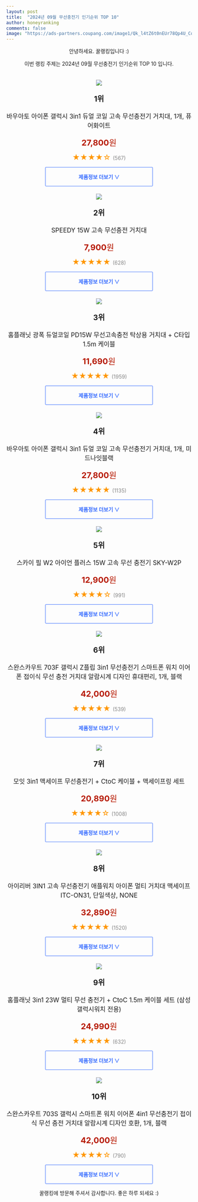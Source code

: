 ```yaml
---
layout: post
title:  "2024년 09월 무선충전기 인기순위 TOP 10"
author: honeyranking
comments: false
image: "https://ads-partners.coupang.com/image1/Qk_l4tZ6t0nEUr78Qp4U_CqWhWn8eLv9JqE9bmum3sTzfEvE44fKZEdvClHI33JzxMYZAEi5cOgrQcqmr2ElI1oBZfp3ootrJ5hXjqJekpPcq6Yd6JXlpns5LO6elU02pFitAfjD0pHudDdWf57myEk0n1-3nX0dprg3XhzGSnD38sHDOny0IVfI1R3FC9UM93wt2uu8LWuY6obzZ4dD-WEHzq4oxLrBfihYNZZz2tlB8-HIrCJOseUiYbiINHPNbyhOsrxt4-qFku9o0HvN-LhmJezFFesWdDy9TLwhUpRlqgd1KyS48YE7FCWJAAs="
---
```

<p style="text-align: center;">안녕하세요. 꿀랭킹입니다 :)</p>
<p style="text-align: center;">이번 랭킹 주제는 2024년 09월 무선충전기 인기순위 TOP 10 입니다.</p><center><img src="https://ads-partners.coupang.com/image1/Qk_l4tZ6t0nEUr78Qp4U_CqWhWn8eLv9JqE9bmum3sTzfEvE44fKZEdvClHI33JzxMYZAEi5cOgrQcqmr2ElI1oBZfp3ootrJ5hXjqJekpPcq6Yd6JXlpns5LO6elU02pFitAfjD0pHudDdWf57myEk0n1-3nX0dprg3XhzGSnD38sHDOny0IVfI1R3FC9UM93wt2uu8LWuY6obzZ4dD-WEHzq4oxLrBfihYNZZz2tlB8-HIrCJOseUiYbiINHPNbyhOsrxt4-qFku9o0HvN-LhmJezFFesWdDy9TLwhUpRlqgd1KyS48YE7FCWJAAs=" style="margin-top:20px" /></center><p style="text-align: center; font-size: 20px"><b>1위</b></p><p style="text-align: center; font-size: 17px">바우아토 아이폰 갤럭시 3in1 듀얼 코일 고속 무선충전기 거치대, 1개, 퓨어화이트</p><p style="text-align: center;"><span style="color: #b61800; font-size: 22px;"><b>27,800</b>원</span></p><p style="text-align: center;"><span style="color: #ff9600; font-size: 20px;">★★★★☆ </span><span style="color: #878787;">(567)</span></p><center><a href="https://link.coupang.com/re/AFFSDP?lptag=AF3899140&subid=honeyrank&pageKey=8118866027&itemId=23021207289&vendorItemId=90054999871&traceid=V0-153-373e4ada25a3c76d&clickBeacon=68ec8b80-6944-11ef-8010-a961a7012ae4%7E3&requestid=20240903010000972214363408&token=31850C%7CMIXED"><div style="font-size: 14px; display: inline-block; padding: 15px 90px; color: #346aff; border-radius: 2px; border: 1px solid #346aff; cursor: pointer;"><b>제품정보 더보기 &or;</b></div></a></center><center><img src="https://ads-partners.coupang.com/image1/04HXWuZfiiX3kAKH04B6jQdb3Se6ETj0JFLDWIV1rG0YVieGigqZrfBy8mQ1bawQqk7wUmvpYUNpn3GsBmT5eNvMiGWt0tf3ohiVgmIkb1OAIS5nMrjIVxw1-tV6lY_2yzvLrUpNRo1jwxlQlrnSI9b4spBio5UlxfDj3HxUQbdnHz4CkmHXe4fVTUkQFlPiulWhmz6jOBaQgk4BDjJHl5DtS92jzcGJrKe5311pBsHBTlCpCCEMDMSATWKucvHGwG1NJNvJqMIVnLHABWfAifjTpquxw9PelnnTQw==" style="margin-top:20px" /></center><p style="text-align: center; font-size: 20px"><b>2위</b></p><p style="text-align: center; font-size: 17px">SPEEDY 15W 고속 무선충전 거치대</p><p style="text-align: center;"><span style="color: #b61800; font-size: 22px;"><b>7,900</b>원</span></p><p style="text-align: center;"><span style="color: #ff9600; font-size: 20px;">★★★★★ </span><span style="color: #878787;">(628)</span></p><center><a href="https://link.coupang.com/re/AFFSDP?lptag=AF3899140&subid=honeyrank&pageKey=7762543485&itemId=20936417465&vendorItemId=70852253501&traceid=V0-153-bee6f4acef5c3757&requestid=20240903010000972214363408&token=31850C%7CMIXED"><div style="font-size: 14px; display: inline-block; padding: 15px 90px; color: #346aff; border-radius: 2px; border: 1px solid #346aff; cursor: pointer;"><b>제품정보 더보기 &or;</b></div></a></center><center><img src="https://ads-partners.coupang.com/image1/r-ZT61YxY2iEH997r65u2jqZ8ISKpPb-F18dYn0QmjeqipCVwXZTHbUdmRaRr0xxdclRuerDu0p81sjHE6we86rO3aWYU02ICMYBxjpc3Ak6nW0tuvFNz71hTdiby1XdUt-pbfgxR04iQ4-1YrDBX7YGB9yi_MlCIWKrJCpS2oOTZ9Og_MkWCL5g56KkDWxD-wV3pFqthejTLdekNwoatfX57RMZNggNKK2Tvn7-s1hATtBRP-tErt7k50qOjdF2370q8Hk4m1rRCLJgwVqCJpM_HVFZXdkDU2mQ" style="margin-top:20px" /></center><p style="text-align: center; font-size: 20px"><b>3위</b></p><p style="text-align: center; font-size: 17px">홈플래닛 광폭 듀얼코일 PD15W 무선고속충전 탁상용 거치대 + C타입 1.5m 케이블</p><p style="text-align: center;"><span style="color: #b61800; font-size: 22px;"><b>11,690</b>원</span></p><p style="text-align: center;"><span style="color: #ff9600; font-size: 20px;">★★★★★ </span><span style="color: #878787;">(1959)</span></p><center><a href="https://link.coupang.com/re/AFFSDP?lptag=AF3899140&subid=honeyrank&pageKey=4672620202&itemId=17909828395&vendorItemId=85072520448&traceid=V0-153-d8d28e15306e6055&requestid=20240903010000972214363408&token=31850C%7CMIXED"><div style="font-size: 14px; display: inline-block; padding: 15px 90px; color: #346aff; border-radius: 2px; border: 1px solid #346aff; cursor: pointer;"><b>제품정보 더보기 &or;</b></div></a></center><center><img src="https://ads-partners.coupang.com/image1/l114BWIsDPq3N8R9l0vJFQOZ-muJswHIqaK8QfiIfF_7EV_Y07M7Z4aSerN9JJ7KenGl7tFgE6fGeXjgD5ieA91mjEy29xFzedqOSTfaak9zJNAgU6GTzAltk7oxr4kMPtm3pRn3Y90667sE9vGXNh7lSTzOl_O5kiFoxE5RknyO1dk5JnnZc3Xtg2zgdm6UXdbDah4fx6XrgnUNUrHxNRJLTqAj-y82N9mrVDvB5rRPnIeGEOL36kbGvsIqrPbVd7oH0aGa_ZVy4qf8aflYhYw0vD8agQTrPW-Cf6cEafGZ0OUEZkzjMEteUQbzun8=" style="margin-top:20px" /></center><p style="text-align: center; font-size: 20px"><b>4위</b></p><p style="text-align: center; font-size: 17px">바우아토 아이폰 갤럭시 3in1 듀얼 코일 고속 무선충전기 거치대, 1개, 미드나잇블랙</p><p style="text-align: center;"><span style="color: #b61800; font-size: 22px;"><b>27,800</b>원</span></p><p style="text-align: center;"><span style="color: #ff9600; font-size: 20px;">★★★★★ </span><span style="color: #878787;">(1135)</span></p><center><a href="https://link.coupang.com/re/AFFSDP?lptag=AF3899140&subid=honeyrank&pageKey=8118866027&itemId=23021207293&vendorItemId=90054999853&traceid=V0-153-373e4ada25a3c76d&clickBeacon=68ecb290-6944-11ef-a5de-17926058cdda%7E3&requestid=20240903010000972214363408&token=31850C%7CMIXED"><div style="font-size: 14px; display: inline-block; padding: 15px 90px; color: #346aff; border-radius: 2px; border: 1px solid #346aff; cursor: pointer;"><b>제품정보 더보기 &or;</b></div></a></center><center><img src="https://ads-partners.coupang.com/image1/W05AFSiIzyjLJozIWxGvbErg4zMJ1OBQ5urJpzPFZELd2stgqk-e9HdUG3pXc0lqLUZM0wyeQ_d2QiC3nrDJkYRt4eUYQiusCwOOqfasBuBjSR-kglZHRI5GvvEHCJ4hqlf-7AAgfRSaZlXlLWKleDjcZObEZSWM-UJIb6q3_au2t7KoW6T8zBwE0Bkmz8LoCB0X1ppvMdR5OMGKmktYtc0as08SQ3ecRfE5Nuovq2wpmxP8AuLT3XLXXKaJoBCqoOza5Vf_PnmFGxo_vsmsbfbBGKFcaTs2Tp4=" style="margin-top:20px" /></center><p style="text-align: center; font-size: 20px"><b>5위</b></p><p style="text-align: center; font-size: 17px">스카이 필 W2 아이언 플러스 15W 고속 무선 충전기 SKY-W2P</p><p style="text-align: center;"><span style="color: #b61800; font-size: 22px;"><b>12,900</b>원</span></p><p style="text-align: center;"><span style="color: #ff9600; font-size: 20px;">★★★★☆ </span><span style="color: #878787;">(991)</span></p><center><a href="https://link.coupang.com/re/AFFSDP?lptag=AF3899140&subid=honeyrank&pageKey=1757895525&itemId=2993865814&vendorItemId=70982156426&traceid=V0-153-ceaee4fdd3d16bfb&requestid=20240903010000972214363408&token=31850C%7CMIXED"><div style="font-size: 14px; display: inline-block; padding: 15px 90px; color: #346aff; border-radius: 2px; border: 1px solid #346aff; cursor: pointer;"><b>제품정보 더보기 &or;</b></div></a></center><center><img src="https://ads-partners.coupang.com/image1/9VYTmmv1_hRwEGDI9Yyi5MNNUhjPCSM5DjPAMU62NdDf_qH7sSQghuoLcslK0CkOspJhKrjvatrEks22s6f386k-0ztyuDTRJI_dp55EwMly2aZgLbzeID49f1OYv_NrcuYLQMr_cMWlBkLyifXOZ38kqsXJJ1oXtm2ZjAo7_13Ajhp2eNYfaIUas3Wj5-eX9TdspCEL-useMCDiRWc6RcfF2bQxtPCS8sKVkxoB4LhJGq7z2OEVOUyaUT7maOIWsnSiKSmSShbcGU7o7amFB-UpB5atUPPf2Ijyko3xW1OtQ1GJsxjib0ayZT2NK8mn" style="margin-top:20px" /></center><p style="text-align: center; font-size: 20px"><b>6위</b></p><p style="text-align: center; font-size: 17px">스완스카우트 703F 갤럭시 Z플립 3in1 무선충전기 스마트폰 워치 이어폰 접이식 무선 충전 거치대 알람시계 디자인 휴대편리, 1개, 블랙</p><p style="text-align: center;"><span style="color: #b61800; font-size: 22px;"><b>42,000</b>원</span></p><p style="text-align: center;"><span style="color: #ff9600; font-size: 20px;">★★★★★ </span><span style="color: #878787;">(539)</span></p><center><a href="https://link.coupang.com/re/AFFSDP?lptag=AF3899140&subid=honeyrank&pageKey=8018553265&itemId=22398583158&vendorItemId=90666151669&traceid=V0-153-b0ddd280dea618da&clickBeacon=68ecb290-6944-11ef-86b6-073aef51e657%7E3&requestid=20240903010000972214363408&token=31850C%7CMIXED"><div style="font-size: 14px; display: inline-block; padding: 15px 90px; color: #346aff; border-radius: 2px; border: 1px solid #346aff; cursor: pointer;"><b>제품정보 더보기 &or;</b></div></a></center><center><img src="https://ads-partners.coupang.com/image1/dKq11yepz3LHPRKGdB_jV_5jQ5DV9ARlamRsSLSHjqqRVlHv7xmsYvxDDO8at9JVbvqZk_WKVKMvwEpwuCePgXgv5d6995IaUl6OpSwE-5kiqUHxdPAA2UCo44Yuhb_oiu-tQpUlh-PK6LSWQRDuf7_DMA_Z7nAL5ZHuxlOvbM_bJnj9rcdMCRp711VRVlgJSnlRNx-tGtHLanrx65vhFseu9MQ1V6BPFd7XdAj8N21cn9bu7XPUYDiQX1p8eoJ5eHehMhPTt_Nb90mfENzL_3j-idouqh-uBw==" style="margin-top:20px" /></center><p style="text-align: center; font-size: 20px"><b>7위</b></p><p style="text-align: center; font-size: 17px">모잇 3in1 맥세이프 무선충전기 + CtoC 케이블 + 맥세이프링 세트</p><p style="text-align: center;"><span style="color: #b61800; font-size: 22px;"><b>20,890</b>원</span></p><p style="text-align: center;"><span style="color: #ff9600; font-size: 20px;">★★★★☆ </span><span style="color: #878787;">(1008)</span></p><center><a href="https://link.coupang.com/re/AFFSDP?lptag=AF3899140&subid=honeyrank&pageKey=7170885855&itemId=18065499548&vendorItemId=88538115882&traceid=V0-153-b5373a768b5fbfb9&requestid=20240903010000972214363408&token=31850C%7CMIXED"><div style="font-size: 14px; display: inline-block; padding: 15px 90px; color: #346aff; border-radius: 2px; border: 1px solid #346aff; cursor: pointer;"><b>제품정보 더보기 &or;</b></div></a></center><center><img src="https://ads-partners.coupang.com/image1/zbuB2XlIEyiO0q8zzVsdBBhIN7J5WkCl97xfVdMQEa52dOJ3hYTtzU7oNLzT7Q14ndHm9UoM0VFGL0L2qRSxfLUcAZfSE8geVPHuETZZNZc7SYMVxaeANhfOdEygu7JNYWIijV8-3lwVUwb3OWzjUNhFINPjnvkvQAMPHcPsP58qbePaqPrmdPDn4BRR3yKXxX8YvdkAsVRdXdmXqK2iE2TvZCSdCNU6Pq3qUsUdOzoPIdc5HGv2rX7g-BXjxzoD0PMJjDzFN6z2TBw4OC3CJ2tzy5tbp0ACZBHlbJRyH_KtB9s1TeWRClTk4DVaGdf1" style="margin-top:20px" /></center><p style="text-align: center; font-size: 20px"><b>8위</b></p><p style="text-align: center; font-size: 17px">아이리버 3IN1 고속 무선충전기 애플워치 아이폰 멀티 거치대 맥세이프 ITC-ON31, 단일색상, NONE</p><p style="text-align: center;"><span style="color: #b61800; font-size: 22px;"><b>32,890</b>원</span></p><p style="text-align: center;"><span style="color: #ff9600; font-size: 20px;">★★★★★ </span><span style="color: #878787;">(1520)</span></p><center><a href="https://link.coupang.com/re/AFFSDP?lptag=AF3899140&subid=honeyrank&pageKey=6683259671&itemId=15419036956&vendorItemId=82839235607&traceid=V0-153-6139311c9d2a626f&clickBeacon=68ecb290-6944-11ef-a998-f9f8afdd9664%7E3&requestid=20240903010000972214363408&token=31850C%7CMIXED"><div style="font-size: 14px; display: inline-block; padding: 15px 90px; color: #346aff; border-radius: 2px; border: 1px solid #346aff; cursor: pointer;"><b>제품정보 더보기 &or;</b></div></a></center><center><img src="https://ads-partners.coupang.com/image1/IghCXWc5A334kCuNIr2beWV8SMMuNy48567feWL73VysBvVL8ZXQxmDkTwYYRsyhIJTwvhIYsGIDcSBw5Gpsx4JUuWy-vQOU-BW0DWSiHU2Cul00uItXnsDmCBalV8flRKbi3wTG365FbwupTWpV5tAM3MTkV_bSRhcCAi9SCZBl_UUZZanwvYSBbvDdUupZkyuDELXF88dMgLzTm2lka4t-40Prs_iKuaYhg2bBV6STj-hjaw0jrfc_nw6HodZ6uBVVXoNKg95ygl2YKDj070i4gvQ_gDqeoXs=" style="margin-top:20px" /></center><p style="text-align: center; font-size: 20px"><b>9위</b></p><p style="text-align: center; font-size: 17px">홈플래닛 3in1 23W 멀티 무선 충전기 + CtoC 1.5m 케이블 세트 (삼성 갤럭시워치 전용)</p><p style="text-align: center;"><span style="color: #b61800; font-size: 22px;"><b>24,990</b>원</span></p><p style="text-align: center;"><span style="color: #ff9600; font-size: 20px;">★★★★★ </span><span style="color: #878787;">(632)</span></p><center><a href="https://link.coupang.com/re/AFFSDP?lptag=AF3899140&subid=honeyrank&pageKey=6653335106&itemId=15253050069&vendorItemId=82473733918&traceid=V0-153-573d646f4386c9c0&requestid=20240903010000972214363408&token=31850C%7CMIXED"><div style="font-size: 14px; display: inline-block; padding: 15px 90px; color: #346aff; border-radius: 2px; border: 1px solid #346aff; cursor: pointer;"><b>제품정보 더보기 &or;</b></div></a></center><center><img src="https://ads-partners.coupang.com/image1/AgW-tFruqNUMujiaAjGq3VxIoCbs2dunPJru-BlIom86JUdKFhqfP5lUdl4IX7O-IDzIFm7OhL_oOZPfx0iNqAru5iWZYeIY2xxABEQnerHJ5pt8IWPUNDFOwVZ0PF5WW-UHS35PgK9SGA4PEUh9y76vpKOCz_22S92839eCShe67n-vuIU7e6k80Ifk1h_wZkSCafNjR1v3_Lf6ajfEdZ4YwUzZR6-t50s0FgWJB1yzOEzm0Qaapbj52mKZ-5Ty6QRxDAXI3vqh9qYKLdBZpEfErbD9ixsiaTdESN8KXYy2IPj7uhl0HMtX0hQ05g==" style="margin-top:20px" /></center><p style="text-align: center; font-size: 20px"><b>10위</b></p><p style="text-align: center; font-size: 17px">스완스카우트 703S 갤럭시 스마트폰 워치 이어폰 4in1 무선충전기 접이식 무선 충전 거치대 알람시계 디자인 호환, 1개, 블랙</p><p style="text-align: center;"><span style="color: #b61800; font-size: 22px;"><b>42,000</b>원</span></p><p style="text-align: center;"><span style="color: #ff9600; font-size: 20px;">★★★★☆ </span><span style="color: #878787;">(790)</span></p><center><a href="https://link.coupang.com/re/AFFSDP?lptag=AF3899140&subid=honeyrank&pageKey=8018553272&itemId=22398583170&vendorItemId=90666153472&traceid=V0-153-e223e79aa464d9f6&clickBeacon=68ecb290-6944-11ef-abf5-04a59b9d984d%7E3&requestid=20240903010000972214363408&token=31850C%7CMIXED"><div style="font-size: 14px; display: inline-block; padding: 15px 90px; color: #346aff; border-radius: 2px; border: 1px solid #346aff; cursor: pointer;"><b>제품정보 더보기 &or;</b></div></a></center><p style="text-align: center;">꿀랭킹에 방문해 주셔서 감사합니다. 좋은 하루 되세요 :)</p>
